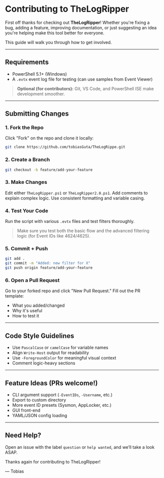 # Contributing to TheLogRipper

First off thanks for checking out **TheLogRipper**! Whether you're fixing a bug, adding a feature, improving documentation, or just suggesting an idea  you're helping make this tool better for everyone. 

This guide will walk you through how to get involved.

---

## Requirements

- PowerShell 5.1+ (Windows)
- A `.evtx` event log file for testing (can use samples from Event Viewer)

> **Optional (for contributors):** Git, VS Code, and PowerShell ISE make development smoother.

---

## Submitting Changes

### 1. Fork the Repo
Click "Fork" on the repo and clone it locally:
```sh
git clone https://github.com/tobiasGuta/TheLogRippe.git
```

### 2. Create a Branch
```sh
git checkout -b feature/add-your-feature
```

### 3. Make Changes
Edit either `TheLogRipper.ps1` or `TheLogRipper2.0.ps1`. Add comments to explain complex logic. Use consistent formatting and variable casing.

### 4. Test Your Code
Run the script with various `.evtx` files and test filters thoroughly.

> Make sure you test both the basic flow and the advanced filtering logic (for Event IDs like 4624/4625).

### 5. Commit + Push
```sh
git add .
git commit -m "Added: new filter for X"
git push origin feature/add-your-feature
```

### 6. Open a Pull Request
Go to your forked repo and click "New Pull Request." Fill out the PR template:

- What you added/changed
- Why it's useful
- How to test it

---

## Code Style Guidelines

- Use `PascalCase` or `camelCase` for variable names
- Align `Write-Host` output for readability
- Use `-ForegroundColor` for meaningful visual context
- Comment logic-heavy sections

---

## Feature Ideas (PRs welcome!)
- CLI argument support (`-EventIDs`, `-Username`, etc.)
- Export to custom directory
- More event ID presets (Sysmon, AppLocker, etc.)
- GUI front-end
- YAML/JSON config loading

---

##  Need Help?
Open an issue with the label `question` or `help wanted`, and we’ll take a look ASAP.

Thanks again for contributing to TheLogRipper!

— Tobias 
